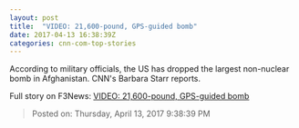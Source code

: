 ```yaml
---
layout: post
title:  "VIDEO: 21,600-pound, GPS-guided bomb"
date: 2017-04-13 16:38:39Z
categories: cnn-com-top-stories
---
```


According to military officials, the US has dropped the largest non-nuclear bomb in Afghanistan. CNN's Barbara Starr reports.


Full story on F3News: [VIDEO: 21,600-pound, GPS-guided bomb](http://www.f3nws.com/n/MKAQSC)

> Posted on: Thursday, April 13, 2017 9:38:39 PM
